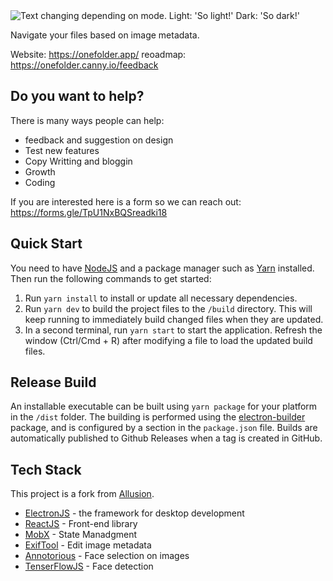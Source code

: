 <picture>
  <source media="(prefers-color-scheme: dark)" srcset="https://github.com/OneFolderApp/OneFolder/assets/27826950/e12e0f46-a1a8-484f-a443-b71d4a30d37f">
  <img alt="Text changing depending on mode. Light: 'So light!' Dark: 'So dark!'" src="https://github.com/OneFolderApp/OneFolder/assets/27826950/b6291e54-daf9-42c1-8649-ec14532d79c7">
</picture>

Navigate your files based on image metadata.

Website: https://onefolder.app/
reoadmap: https://onefolder.canny.io/feedback

## Do you want to help?
There is many ways people can help:
- feedback and suggestion on design
- Test new features
- Copy Writting and bloggin
- Growth
- Coding

If you are interested here is a form so we can reach out:
https://forms.gle/TpU1NxBQSreadki18

## Quick Start

You need to have [NodeJS](https://nodejs.org/en/download/) and a package manager such as [Yarn](https://yarnpkg.com/lang/en/docs/install/) installed.
Then run the following commands to get started:

1. Run `yarn install` to install or update all necessary dependencies.
2. Run `yarn dev` to build the project files to the `/build` directory. This will keep running to immediately build changed files when they are updated.
3. In a second terminal, run `yarn start` to start the application. Refresh the window (Ctrl/Cmd + R) after modifying a file to load the updated build files.

## Release Build

An installable executable can be built using `yarn package` for your platform in the `/dist` folder. The building is performed using the [electron-builder](https://www.electron.build/) package, and is configured by a section in the `package.json` file.
Builds are automatically published to Github Releases when a tag is created in GitHub.

## Tech Stack
This project is a fork from [Allusion](https://github.com/allusion-app/Allusion).
* [ElectronJS](https://www.electronjs.org/) - the framework for desktop development
* [ReactJS](https://react.dev/) - Front-end library
* [MobX](https://mobx.js.org/README.html) - State Manadgment
* [ExifTool](https://exiftool.org/) - Edit image metadata
* [Annotorious](https://annotorious.github.io/) - Face selection on images
* [TenserFlowJS](https://www.tensorflow.org/js) - Face detection

